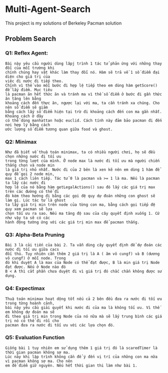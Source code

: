 # Multi-Agent-Search
This project is my solutions of Berkeley Pacman solution

## Problem Search

### Q1:  Reflex Agent:

    Bài này yêu cầu người dùng lâpj trình 1 tác tử phản ứng với những thay đổi của mỗi trường khi 
    chính chúng hay vật khác làm thay đổi nó. Hàm sẽ trả về 1 số điểm đại diện cho giá trị của 
    việc đi nước đi tiếp theo.
    Chính vì thế vào mỗi bước đi hợp lệ tiếp theo em dùng hàm getScore() để lấy điểm. Mục tiêu
    là pacman ăn hết thức ăn và tránh ma vì thế số điểm ở bước đi gần thức ăn tăng lên bằng 
    khoảng cách đến thực ăn, ngược lại với ma, ta cần tránh xa chúng. Cho nên số điểm sẽ giảm
    bằng cách lấy số điểm hiện tại trừ đi khoảng cách đến con ma gần nhất. Khoảng cách ở đây 
    có thể dùng manhattan hoặc euclid. Cách tính này đảm bảo pacman đi đến nơi hợp lý bằng cách
    ước lượng số điểm tương quan giữa food và ghost.         

### Q2: Minimax
    Như đã biết về thuậ toán minimax, ta có nhiều người chơi, họ sẽ đều chọn những nước đi tối ưu
    trong từng lượt của mình. Ở node max là nước đi tối ưu mà người chiến thắng chọn và node min 
    là giá trị nhỏ nhất. Nước đi của 2 bên là xen kẽ nên em dùng 1 hàm để quy để gọi 2 node min, 
    max 1 cách liên tiếp. Tác tử 0 là pacman và >= 1 là ma. Nếu là pacman ta lấy các nước đi 
    hợp lệ của nó bằng hàm getLegalActions() sau đó lấy các giá trị max trên các đường có thể đi
    đó kèm theo hướng đi bằng các gọi đệ quy dự đoán những con ghost sẽ làm gi. Lúc tác tử là ghost
    ta lấy giá trị min trên node của từng con ma, bằng cách gọi tiếp đệ quy xem pacman sẽ lựa 
    chọn tối ưu ra sao. Nếu ma tăng độ sau của cây quyết định xuống 1. Cứ như vậy ta sẽ có các 
    hành động tường ứng với các giá trị min max để pacman thắng.  
    
### Q3: Alpha-Beta Pruning
    Bài 3 là cải tiến của bài 2. Ta vẫn dùng cây quyết định để dự đoán các nước đi tối ưu giữa cacs
    đối thủ. Tuy nhiên cần thêm 2 giá trị là A ( âm vô cungf) và B (dương vô cungf) ở mỗi node. Trong
    đó khi duyệt A là max của Node có thể đạt được, B là min giá trị Node đạt được. Nếu ở Node nào đó
    B < A thì cắt phần chưa duyệt đi vì giá trị đó chắc chắn không được sử dụng.

### Q4: Expectimax
    Thuậ toán minimax hoạt dộng tốt nếu cả 2 bên đều đưa ra nước đi tối ưu trong từng hoành cảnh, 
    bài này yêu cầu giải quyết khi nước đi của ma là không tối ưu. Vì thế em không dự đoán ma sẽ 
    đi theo giá trị min trong Node của nó nữa mà sẽ lấy trung bình các giá trị nó có thể đi rồi cho 
    pacman đưa ra nước đi tối ưu với các lựa chọn đó. 

### Q5: Evaluation Function
    Giống bài 1 tuy nhiên em sử dụng thêm 1 giá trị đó là scaredTimer là thời gian pacman không sợ ma.
    Lúc này khi lập trình không cần để ý đến vị trí của những con ma nữa vì pacman không sợ ma. Cho nên
    em để điểm giữ nguyên. Nếu hết thời gian thi làm như bài 1. 


